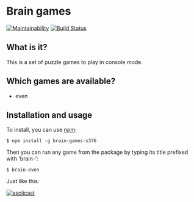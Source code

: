 # Brain games

[![Maintainability](https://api.codeclimate.com/v1/badges/d02f1e74374dab879c0f/maintainability)](https://codeclimate.com/github/k5md/project-lvl1-s376/maintainability)
[![Build Status](https://travis-ci.com/k5md/project-lvl1-s376.svg?branch=master)](https://travis-ci.com/k5md/project-lvl1-s376)

## What is it?

This is a set of puzzle games to play in console mode.

## Which games are available?

- even

## Installation and usage
To install, you can use [npm](https://npmjs.org/):
```
$ npm install -g brain-games-s376
```

Then you can run any game from the package by typing its title prefixed with 'brain-':
```
$ brain-even
```

Just like this:

[![asciicast](https://asciinema.org/a/cp9EuNJ9oxI7nG0DAStO5BmBy.svg)](https://asciinema.org/a/cp9EuNJ9oxI7nG0DAStO5BmBy)

